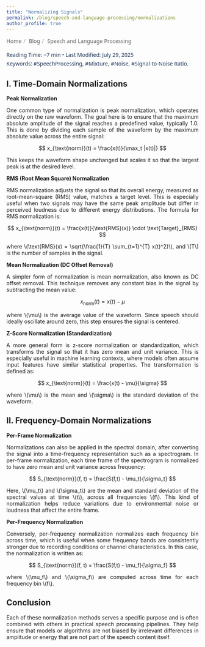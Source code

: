 ```yaml
---
title: "Normalizing Signals"
permalink: /blog/speech-and-language-processing/normalizations
author_profile: true
---
```

<!-- Breadcrumb -->
<nav aria-label="breadcrumb" style="font-family: system-ui, sans-serif; font-size: 14px; margin-bottom: 1rem;">
  <style>
    .breadcrumb a {
      color: #666;
      text-decoration: none;
      transition: color 0.2s ease-in-out;
    }
    .breadcrumb a:hover {
      color: #333;
      text-decoration: underline;
    }
    .breadcrumb-separator {
      margin: 0 0.3rem;
      color: #999;
    }
  </style>

  <ol class="breadcrumb" style="display: flex; list-style: none; padding: 0; margin: 0; gap: 0.25rem;">
    <li style="display: flex; align-items: center;">
      <a href="/">Home</a>
      <span class="breadcrumb-separator">/</span>
    </li>
    <li style="display: flex; align-items: center;">
      <a href="/blog/">Blog</a>
      <span class="breadcrumb-separator">/</span>
    </li>
    <li style="display: flex; align-items: center;">
      <a href="/blog/speech-and-language-processing/">Speech and Language Processing</a>
    </li>
  </ol>
</nav>

<!-- Header -->
<div style="font-family: system-ui, sans-serif; font-size: 14px; color: #203657; margin-bottom: 1rem; line-height: 1.5;">
  <p style="margin: 0;">
    <span>Reading Time: ~7 min</span> • 
    <span>Last Modified: July 29, 2025</span>
  </p>
  <p style="margin: 2px 0 0 0;">
    <span>Keywords: </span>
    <span>#SpeechProcessing,</span>
    <span>#Mixture,</span>
    <span>#Noise,</span>
    <span>#Signal-to-Noise Ratio.</span>
  </p>
</div>

<!-- Article -->
## I. Time-Domain Normalizations

**Peak Normalization**

<p style="text-align: justify;">
One common type of normalization is peak normalization, which operates directly on the raw waveform. The goal here is to ensure that the maximum absolute amplitude of the signal reaches a predefined value, typically 1.0. This is done by dividing each sample of the waveform by the maximum absolute value across the entire signal:
</p>

$$
x_{\text{norm}}(t) = \frac{x(t)}{\max_t |x(t)|}
$$

<p style="text-align: justify;">
This keeps the waveform shape unchanged but scales it so that the largest peak is at the desired level.
</p>

**RMS (Root Mean Square) Normalization** 

<p style="text-align: justify;">
RMS normalization  adjusts the signal so that its overall energy, measured as root-mean-square (RMS) value, matches a target level. This is especially useful when two signals may have the same peak amplitude but differ in perceived loudness due to different energy distributions. The formula for RMS normalization is:
</p>

$$
x_{\text{norm}}(t) = \frac{x(t)}{\text{RMS}(x)} \cdot \text{Target}_{RMS}
$$

<p style="text-align: justify;">
where \(\text{RMS}(x) = \sqrt{\frac{1}{T} \sum_{t=1}^{T} x(t)^2}\), and \(T\) is the number of samples in the signal.
</p>

**Mean Normalization (DC Offset Removal)** 

<p style="text-align: justify;">
A simpler form of normalization is mean normalization, also known as DC offset removal. This technique removes any constant bias in the signal by subtracting the mean value:
</p>

$$
x_{\text{norm}}(t) = x(t) - \mu
$$

<p style="text-align: justify;">
  where \(\mu\) is the average value of the waveform. Since speech should ideally oscillate around zero, this step ensures the signal is centered.
</p>

**Z-Score Normalization (Standardization)** 

<p style="text-align: justify;">
A more general form is z-score normalization or standardization, which transforms the signal so that it has zero mean and unit variance. This is especially useful in machine learning contexts, where models often assume input features have similar statistical properties. The transformation is defined as:
</p>

$$
x_{\text{norm}}(t) = \frac{x(t) - \mu}{\sigma}
$$

<p style="text-align: justify;">
where \(\mu\) is the mean and \(\sigma\) is the standard deviation of the waveform.
</p>

## II. Frequency-Domain Normalizations

**Per-Frame Normalization**

<p style="text-align: justify;">
Normalizations can also be applied in the spectral domain, after converting the signal into a time-frequency representation such as a spectrogram. In per-frame normalization, each time frame of the spectrogram is normalized to have zero mean and unit variance across frequency:
</p>

$$
S_{\text{norm}}(f, t) = \frac{S(f,t) - \mu_t}{\sigma_t}
$$

<p style="text-align: justify;">
Here, \(\mu_t\) and \(\sigma_t\) are the mean and standard deviation of the spectral values at time \(t\), across all frequencies \(f\). This kind of normalization helps reduce variations due to environmental noise or loudness that affect the entire frame.
</p>

**Per-Frequency Normalization**

<p style="text-align: justify;">
Conversely, per-frequency normalization normalizes each frequency bin across time, which is useful when some frequency bands are consistently stronger due to recording conditions or channel characteristics. In this case, the normalization is written as:
</p>

$$
S_{\text{norm}}(f, t) = \frac{S(f,t) - \mu_f}{\sigma_f}
$$

<p style="text-align: justify;">
where \(\mu_f\) and \(\sigma_f\) are computed across time for each frequency bin \(f\).
</p>

## Conclusion

<p style="text-align: justify;">
Each of these normalization methods serves a specific purpose and is often combined with others in practical speech processing pipelines. They help ensure that models or algorithms are not biased by irrelevant differences in amplitude or energy that are not part of the speech content itself.
</p>
